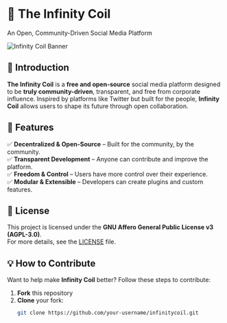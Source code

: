 # 🌌 The Infinity Coil  
An Open, Community-Driven Social Media Platform  

![Infinity Coil Banner](https://your-image-link-here.com)  

## 🚀 Introduction  
**The Infinity Coil** is a **free and open-source** social media platform designed to be **truly community-driven**, transparent, and free from corporate influence. Inspired by platforms like Twitter but built for the people, **Infinity Coil** allows users to shape its future through open collaboration.  

## 🌟 Features  
✅ **Decentralized & Open-Source** – Built for the community, by the community.  
✅ **Transparent Development** – Anyone can contribute and improve the platform.  
✅ **Freedom & Control** – Users have more control over their experience.  
✅ **Modular & Extensible** – Developers can create plugins and custom features.  

## 📖 License  
This project is licensed under the **GNU Affero General Public License v3 (AGPL-3.0)**.  
For more details, see the [LICENSE](./LICENSE) file.  

## 💡 How to Contribute  
Want to help make **Infinity Coil** better? Follow these steps to contribute:  
1. **Fork** this repository  
2. **Clone** your fork:  
   ```bash
   git clone https://github.com/your-username/infinitycoil.git
